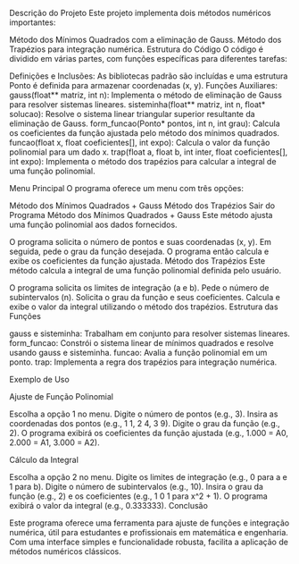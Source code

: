 Descrição do Projeto
Este projeto implementa dois métodos numéricos importantes:

Método dos Mínimos Quadrados com a eliminação de Gauss.
Método dos Trapézios para integração numérica.
Estrutura do Código
O código é dividido em várias partes, com funções específicas para diferentes tarefas:

Definições e Inclusões: As bibliotecas padrão são incluídas e uma estrutura Ponto é definida para armazenar coordenadas (x, y).
Funções Auxiliares:
gauss(float** matriz, int n): Implementa o método de eliminação de Gauss para resolver sistemas lineares.
sisteminha(float** matriz, int n, float* solucao): Resolve o sistema linear triangular superior resultante da eliminação de Gauss.
form_funcao(Ponto* pontos, int n, int grau): Calcula os coeficientes da função ajustada pelo método dos mínimos quadrados.
funcao(float x, float coeficientes[], int expo): Calcula o valor da função polinomial para um dado x.
trap(float a, float b, int inter, float coeficientes[], int expo): Implementa o método dos trapézios para calcular a integral de uma função polinomial.

Menu Principal
O programa oferece um menu com três opções:

Método dos Mínimos Quadrados + Gauss
Método dos Trapézios
Sair do Programa
Método dos Mínimos Quadrados + Gauss
Este método ajusta uma função polinomial aos dados fornecidos.

O programa solicita o número de pontos e suas coordenadas (x, y).
Em seguida, pede o grau da função desejada.
O programa então calcula e exibe os coeficientes da função ajustada.
Método dos Trapézios
Este método calcula a integral de uma função polinomial definida pelo usuário.

O programa solicita os limites de integração (a e b).
Pede o número de subintervalos (n).
Solicita o grau da função e seus coeficientes.
Calcula e exibe o valor da integral utilizando o método dos trapézios.
Estrutura das Funções

gauss e sisteminha: Trabalham em conjunto para resolver sistemas lineares.
form_funcao: Constrói o sistema linear de mínimos quadrados e resolve usando gauss e sisteminha.
funcao: Avalia a função polinomial em um ponto.
trap: Implementa a regra dos trapézios para integração numérica.

Exemplo de Uso

Ajuste de Função Polinomial

Escolha a opção 1 no menu.
Digite o número de pontos (e.g., 3).
Insira as coordenadas dos pontos (e.g., 1 1, 2 4, 3 9).
Digite o grau da função (e.g., 2).
O programa exibirá os coeficientes da função ajustada (e.g., 1.000 = A0, 2.000 = A1, 3.000 = A2).

Cálculo da Integral

Escolha a opção 2 no menu.
Digite os limites de integração (e.g., 0 para a e 1 para b).
Digite o número de subintervalos (e.g., 10).
Insira o grau da função (e.g., 2) e os coeficientes (e.g., 1 0 1 para x^2 + 1).
O programa exibirá o valor da integral (e.g., 0.333333).
Conclusão

Este programa oferece uma ferramenta para ajuste de funções e integração numérica, útil para estudantes e profissionais em matemática e engenharia. Com uma interface simples e funcionalidade robusta, facilita a aplicação de métodos numéricos clássicos.






